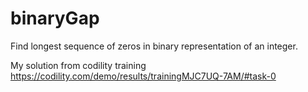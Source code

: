 # binaryGap
Find longest sequence of zeros in binary representation of an integer.

My solution from codility training
https://codility.com/demo/results/trainingMJC7UQ-7AM/#task-0
